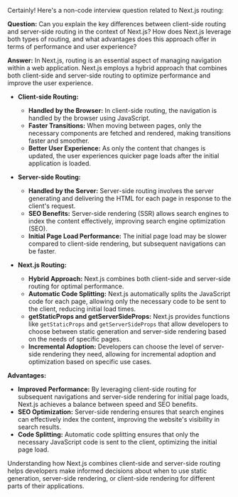 Certainly! Here's a non-code interview question related to Next.js routing:

**Question:**
Can you explain the key differences between client-side routing and server-side routing in the context of Next.js? How does Next.js leverage both types of routing, and what advantages does this approach offer in terms of performance and user experience?

**Answer:**
In Next.js, routing is an essential aspect of managing navigation within a web application. Next.js employs a hybrid approach that combines both client-side and server-side routing to optimize performance and improve the user experience.

- **Client-side Routing:**
  - **Handled by the Browser:** In client-side routing, the navigation is handled by the browser using JavaScript.
  - **Faster Transitions:** When moving between pages, only the necessary components are fetched and rendered, making transitions faster and smoother.
  - **Better User Experience:** As only the content that changes is updated, the user experiences quicker page loads after the initial application is loaded.

- **Server-side Routing:**
  - **Handled by the Server:** Server-side routing involves the server generating and delivering the HTML for each page in response to the client's request.
  - **SEO Benefits:** Server-side rendering (SSR) allows search engines to index the content effectively, improving search engine optimization (SEO).
  - **Initial Page Load Performance:** The initial page load may be slower compared to client-side rendering, but subsequent navigations can be faster.

- **Next.js Routing:**
  - **Hybrid Approach:** Next.js combines both client-side and server-side routing for optimal performance.
  - **Automatic Code Splitting:** Next.js automatically splits the JavaScript code for each page, allowing only the necessary code to be sent to the client, reducing initial load times.
  - **getStaticProps and getServerSideProps:** Next.js provides functions like `getStaticProps` and `getServerSideProps` that allow developers to choose between static generation and server-side rendering based on the needs of specific pages.
  - **Incremental Adoption:** Developers can choose the level of server-side rendering they need, allowing for incremental adoption and optimization based on specific use cases.

**Advantages:**
- **Improved Performance:** By leveraging client-side routing for subsequent navigations and server-side rendering for initial page loads, Next.js achieves a balance between speed and SEO benefits.
- **SEO Optimization:** Server-side rendering ensures that search engines can effectively index the content, improving the website's visibility in search results.
- **Code Splitting:** Automatic code splitting ensures that only the necessary JavaScript code is sent to the client, optimizing the initial page load.

Understanding how Next.js combines client-side and server-side routing helps developers make informed decisions about when to use static generation, server-side rendering, or client-side rendering for different parts of their applications.